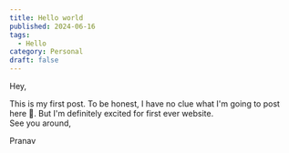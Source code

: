 ```yaml
---
title: Hello world
published: 2024-06-16
tags:
  - Hello
category: Personal
draft: false
---
```

Hey, 
<p>This is my first post. 
To be honest, I have no clue what I'm going to post here 🤡. But I'm definitely excited for first ever website.<br>
See you around,</p>
Pranav 